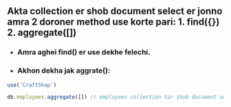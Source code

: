 ## Akta collection er shob document select er jonno amra 2 doroner method use korte pari: 1. find({}) 2. aggregate([])
- ### Amra aghei find() er use dekhe felechi.
- ### Akhon dekha jak aggrate():
```javascript
use('CraftShop')

db.employees.aggregate([]) // employees collection tar shob document select kore niye ashbe and json array return korbe.
```

